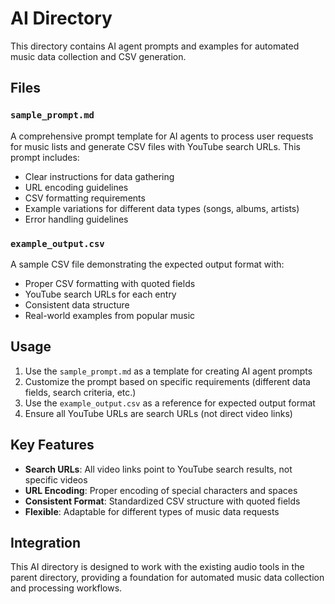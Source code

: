 # AI Directory

This directory contains AI agent prompts and examples for automated music data collection and CSV generation.

## Files

### `sample_prompt.md`
A comprehensive prompt template for AI agents to process user requests for music lists and generate CSV files with YouTube search URLs. This prompt includes:

- Clear instructions for data gathering
- URL encoding guidelines
- CSV formatting requirements
- Example variations for different data types (songs, albums, artists)
- Error handling guidelines

### `example_output.csv`
A sample CSV file demonstrating the expected output format with:
- Proper CSV formatting with quoted fields
- YouTube search URLs for each entry
- Consistent data structure
- Real-world examples from popular music

## Usage

1. Use the `sample_prompt.md` as a template for creating AI agent prompts
2. Customize the prompt based on specific requirements (different data fields, search criteria, etc.)
3. Use the `example_output.csv` as a reference for expected output format
4. Ensure all YouTube URLs are search URLs (not direct video links)

## Key Features

- **Search URLs**: All video links point to YouTube search results, not specific videos
- **URL Encoding**: Proper encoding of special characters and spaces
- **Consistent Format**: Standardized CSV structure with quoted fields
- **Flexible**: Adaptable for different types of music data requests

## Integration

This AI directory is designed to work with the existing audio tools in the parent directory, providing a foundation for automated music data collection and processing workflows.
